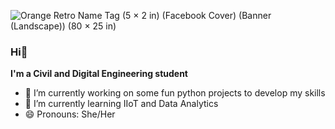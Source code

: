 ![Orange Retro Name Tag (5 × 2 in) (Facebook Cover) (Banner (Landscape)) (80 × 25 in)](https://user-images.githubusercontent.com/71338012/211106661-d0c51740-bc94-4b8b-9691-06b9c95cb5ed.gif)

### Hi👋
**I'm a Civil and Digital Engineering student** 

- 🔭 I’m currently working on some fun python projects to develop my skills
- 🌱 I’m currently learning IIoT and Data Analytics
- 😄 Pronouns: She/Her
